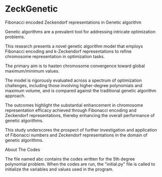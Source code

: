 # ZeckGenetic
Fibonacci encoded Zeckendorf representations in Genetic algorithm


Genetic algorithms are a prevalent tool for addressing intricate optimization problems. 

This research presents a novel genetic algorithm model that employs Fibonacci encoding and k-Zeckendorf representations to refine chromosome representation in optimization tasks. 

The primary aim is to hasten chromosome convergence toward global maximum/minimum values. 

The model is rigorously evaluated across a spectrum of optimization challenges, including those involving higher-degree polynomials and maximum volume, and is compared against the traditional genetic algorithm approach. 

The outcomes highlight the substantial enhancement in chromosome representation efficacy achieved through Fibonacci encoding and Zeckendorf representations, thereby enhancing the overall performance of genetic algorithms. 

This study underscores the prospect of further investigation and application of Fibonacci numbers and Zeckendorf representations in the domain of genetic algorithms.

About The Codes

The file named abc contains the codes written for the 5th degree polynomial problem. When the codes are run, the "initial.py" file is called to initialize the variables and values used in the program.
